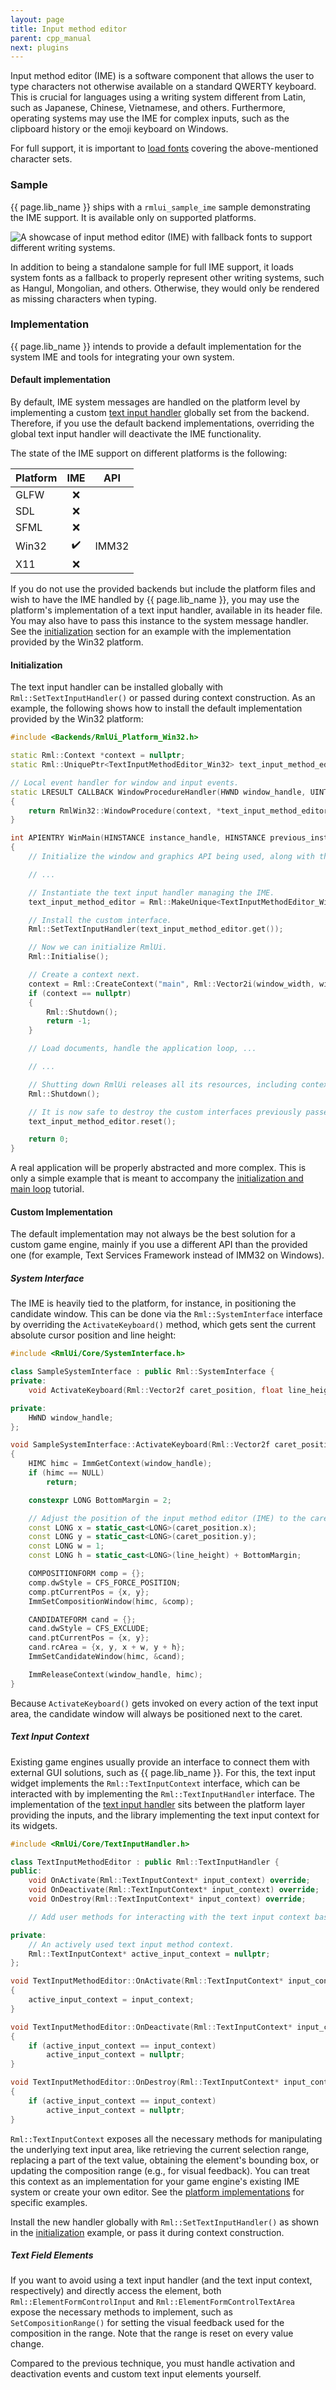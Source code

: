 ```yaml
---
layout: page
title: Input method editor
parent: cpp_manual
next: plugins
---
```


Input method editor (IME) is a software component that allows the user to type characters not otherwise available on a standard QWERTY keyboard. This is crucial for languages using a writing system different from Latin, such as Japanese, Chinese, Vietnamese, and others. Furthermore, operating systems may use the IME for complex inputs, such as the clipboard history or the emoji keyboard on Windows.

For full support, it is important to [load fonts](fonts.html) covering the above-mentioned character sets.

### Sample

{{ page.lib_name }} ships with a `rmlui_sample_ime` sample demonstrating the IME support. It is available only on supported platforms.

![A showcase of input method editor (IME) with fallback fonts to support different writing systems.](../../assets/images/ime_sample.png)

In addition to being a standalone sample for full IME support, it loads system fonts as a fallback to properly represent other writing systems, such as Hangul, Mongolian, and others. Otherwise, they would only be rendered as missing characters when typing.

### Implementation

{{ page.lib_name }} intends to provide a default implementation for the system IME and tools for integrating your own system.

#### Default implementation

By default, IME system messages are handled on the platform level by implementing a custom [text input handler](interfaces/text_input_handler.html) globally set from the backend. Therefore, if you use the default backend implementations, overriding the global text input handler will deactivate the IME functionality.

The state of the IME support on different platforms is the following:

| Platform | IME | API   |
| -------- |:---:|:-----:|
| GLFW     | ❌   |       |
| SDL      | ❌   |       |
| SFML     | ❌   |       |
| Win32    | ✔️   | IMM32 |
| X11      | ❌   |       |

If you do not use the provided backends but include the platform files and wish to have the IME handled by {{ page.lib_name }}, you may use the platform's implementation of a text input handler, available in its header file. You may also have to pass this instance to the system message handler. See the [initialization](#initialization) section for an example with the implementation provided by the Win32 platform.

#### Initialization

The text input handler can be installed globally with `Rml::SetTextInputHandler()` or passed during context construction. As an example, the following shows how to install the default implementation provided by the Win32 platform:

```cpp
#include <Backends/RmlUi_Platform_Win32.h>

static Rml::Context *context = nullptr;
static Rml::UniquePtr<TextInputMethodEditor_Win32> text_input_method_editor;

// Local event handler for window and input events.
static LRESULT CALLBACK WindowProcedureHandler(HWND window_handle, UINT message, WPARAM w_param, LPARAM l_param)
{
    return RmlWin32::WindowProcedure(context, *text_input_method_editor, window_handle, message, w_param, l_param);
}

int APIENTRY WinMain(HINSTANCE instance_handle, HINSTANCE previous_instance_handle, char* command_line, int command_show)
{
    // Initialize the window and graphics API being used, along with the renderer, system, and other interfaces, ...

    // ...

    // Instantiate the text input handler managing the IME.
    text_input_method_editor = Rml::MakeUnique<TextInputMethodEditor_Win32>();

    // Install the custom interface.
    Rml::SetTextInputHandler(text_input_method_editor.get());

    // Now we can initialize RmlUi.
    Rml::Initialise();

    // Create a context next.
    context = Rml::CreateContext("main", Rml::Vector2i(window_width, window_height));
    if (context == nullptr)
    {
        Rml::Shutdown();
        return -1;
    }

    // Load documents, handle the application loop, ...

    // ...

    // Shutting down RmlUi releases all its resources, including contexts that work with the text input handler.
    Rml::Shutdown();

    // It is now safe to destroy the custom interfaces previously passed to RmlUi, such as the text input handler.
    text_input_method_editor.reset();

    return 0;
}
```

A real application will be properly abstracted and more complex. This is only a simple example that is meant to accompany the [initialization and main loop](main_loop.html) tutorial.

#### Custom Implementation

The default implementation may not always be the best solution for a custom game engine, mainly if you use a different API than the provided one (for example, Text Services Framework instead of IMM32 on Windows).

##### System Interface

The IME is heavily tied to the platform, for instance, in positioning the candidate window. This can be done via the `Rml::SystemInterface` interface by overriding the `ActivateKeyboard()` method, which gets sent the current absolute cursor position and line height:

```cpp
#include <RmlUi/Core/SystemInterface.h>

class SampleSystemInterface : public Rml::SystemInterface {
private:
    void ActivateKeyboard(Rml::Vector2f caret_position, float line_height) override;

private:
    HWND window_handle;
};

void SampleSystemInterface::ActivateKeyboard(Rml::Vector2f caret_position, float line_height)
{
    HIMC himc = ImmGetContext(window_handle);
    if (himc == NULL)
        return;

    constexpr LONG BottomMargin = 2;

    // Adjust the position of the input method editor (IME) to the caret.
    const LONG x = static_cast<LONG>(caret_position.x);
    const LONG y = static_cast<LONG>(caret_position.y);
    const LONG w = 1;
    const LONG h = static_cast<LONG>(line_height) + BottomMargin;

    COMPOSITIONFORM comp = {};
    comp.dwStyle = CFS_FORCE_POSITION;
    comp.ptCurrentPos = {x, y};
    ImmSetCompositionWindow(himc, &comp);

    CANDIDATEFORM cand = {};
    cand.dwStyle = CFS_EXCLUDE;
    cand.ptCurrentPos = {x, y};
    cand.rcArea = {x, y, x + w, y + h};
    ImmSetCandidateWindow(himc, &cand);

    ImmReleaseContext(window_handle, himc);
}
```

Because `ActivateKeyboard()` gets invoked on every action of the text input area, the candidate window will always be positioned next to the caret.

##### Text Input Context

Existing game engines usually provide an interface to connect them with external GUI solutions, such as {{ page.lib_name }}. For this, the text input widget implements the `Rml::TextInputContext` interface, which can be interacted with by implementing the `Rml::TextInputHandler` interface. The implementation of the [text input handler](interfaces/text_input_handler.html) sits between the platform layer providing the inputs, and the library implementing the text input context for its widgets.

```cpp
#include <RmlUi/Core/TextInputHandler.h>

class TextInputMethodEditor : public Rml::TextInputHandler {
public:
    void OnActivate(Rml::TextInputContext* input_context) override;
    void OnDeactivate(Rml::TextInputContext* input_context) override;
    void OnDestroy(Rml::TextInputContext* input_context) override;

    // Add user methods for interacting with the text input context based on platform input here.

private:
    // An actively used text input method context.
    Rml::TextInputContext* active_input_context = nullptr;
};

void TextInputMethodEditor::OnActivate(Rml::TextInputContext* input_context)
{
    active_input_context = input_context;
}

void TextInputMethodEditor::OnDeactivate(Rml::TextInputContext* input_context)
{
    if (active_input_context == input_context)
        active_input_context = nullptr;
}

void TextInputMethodEditor::OnDestroy(Rml::TextInputContext* input_context)
{
    if (active_input_context == input_context)
        active_input_context = nullptr;
}
```

`Rml::TextInputContext` exposes all the necessary methods for manipulating the underlying text input area, like retrieving the current selection range, replacing a part of the text value, obtaining the element's bounding box, or updating the composition range (e.g., for visual feedback). You can treat this context as an implementation for your game engine's existing IME system or create your own editor. See the [platform implementations](https://github.com/mikke89/RmlUi/tree/master/Backends) for specific examples.

Install the new handler globally with `Rml::SetTextInputHandler()` as shown in the [initialization](#initialization) example, or pass it during context construction.

##### Text Field Elements

If you want to avoid using a text input handler (and the text input context, respectively) and directly access the element, both `Rml::ElementFormControlInput` and `Rml::ElementFormControlTextArea` expose the necessary methods to implement, such as `SetCompositionRange()` for setting the visual feedback used for the composition in the range. Note that the range is reset on every value change.

Compared to the previous technique, you must handle activation and deactivation events and custom text input elements yourself.
